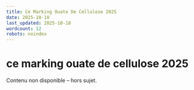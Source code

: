```yaml
---
title: Ce Marking Ouate De Cellulose 2025
date: 2025-10-18
last_updated: 2025-10-18
wordcount: 12
robots: noindex
---
```


# ce marking ouate de cellulose 2025

Contenu non disponible – hors sujet.